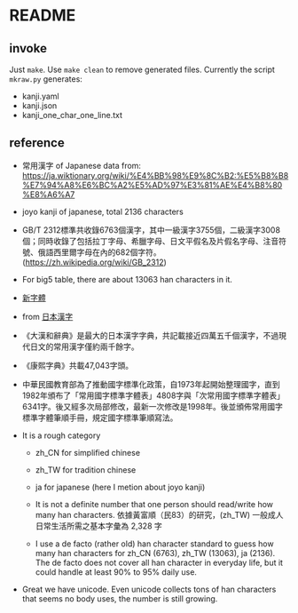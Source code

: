 # README

## invoke

Just ```make```. Use ```make clean``` to remove generated files.
Currently the script ```mkraw.py``` generates:

- kanji.yaml
- kanji.json
- kanji_one_char_one_line.txt

## reference

- 常用漢字 of Japanese data from: https://ja.wiktionary.org/wiki/%E4%BB%98%E9%8C%B2:%E5%B8%B8%E7%94%A8%E6%BC%A2%E5%AD%97%E3%81%AE%E4%B8%80%E8%A6%A7

- joyo kanji of japanese, total 2136 characters

- GB/T 2312標準共收錄6763個漢字，其中一級漢字3755個，二級漢字3008個；同時收錄了包括拉丁字母、希臘字母、日文平假名及片假名字母、注音符號、俄語西里爾字母在內的682個字符。(https://zh.wikipedia.org/wiki/GB_2312)

- For big5 table, there are about 13063 han characters in it.

- [新字體](https://zh.wikipedia.org/zh-tw/%E6%96%B0%E5%AD%97%E4%BD%93)

- from [日本漢字](https://zh.wikipedia.org/zh-tw/%E6%97%A5%E6%9C%AC%E6%B1%89%E5%AD%97)

- 《大漢和辭典》是最大的日本漢字字典，共記載接近四萬五千個漢字，不過現代日文的常用漢字僅約兩千餘字。

- 《康熙字典》共載47,043字頭。

- 中華民國教育部為了推動國字標準化政策，自1973年起開始整理國字，直到1982年頒布了「常用國字標準字體表」4808字與「次常用國字標準字體表」6341字。後又經多次局部修改，最新一次修改是1998年。後並頒佈常用國字標準字體筆順手冊，規定國字標準筆順寫法。

- It is a rough category
  - zh_CN for simplified chinese
  - zh_TW for tradition chinese
  - ja for japanese (here I metion about joyo kanji)

  - It is not a definite number that one person should read/write how many han characters. 依據黃富順（民83）的研究，(zh_TW) 一般成人日常生活所需之基本字彙為 2,328 字

  - I use a de facto (rather old) han character standard to guess how many han characters for zh_CN (6763), zh_TW (13063), ja (2136). The de facto does not cover all han character in everyday life, but it could handle at least 90% to 95% daily use.

- Great we have unicode. Even unicode collects tons of han characters that seems no body uses, the number is still growing.
